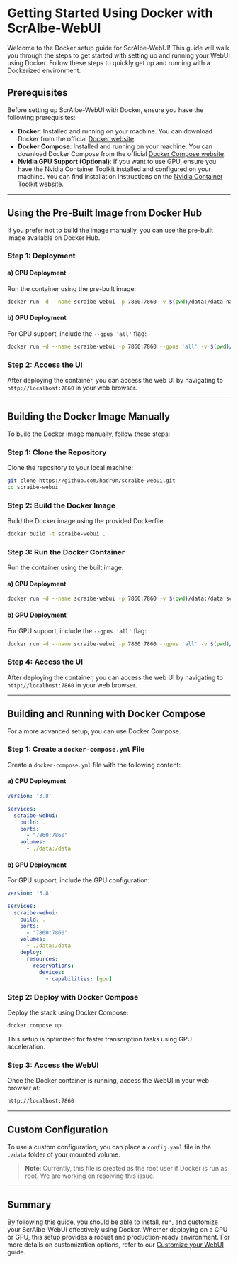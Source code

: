 # Getting Started Using Docker with ScrAIbe-WebUI

Welcome to the Docker setup guide for ScrAIbe-WebUI! This guide will walk you through the steps to get started with setting up and running your WebUI using Docker. Follow these steps to quickly get up and running with a Dockerized environment.

## Prerequisites

Before setting up ScrAIbe-WebUI with Docker, ensure you have the following prerequisites:

- **Docker**: Installed and running on your machine. You can download Docker from the official [Docker website](https://www.docker.com/get-started).
- **Docker Compose**: Installed and running on your machine. You can download Docker Compose from the official [Docker Compose website](https://docs.docker.com/compose/install/).
- **Nvidia GPU Support (Optional)**: If you want to use GPU, ensure you have the Nvidia Container Toolkit installed and configured on your machine. You can find installation instructions on the [Nvidia Container Toolkit website](https://docs.nvidia.com/datacenter/cloud-native/container-toolkit/install-guide.html).

---

## Using the Pre-Built Image from Docker Hub

If you prefer not to build the image manually, you can use the pre-built image available on Docker Hub.

### Step 1: Deployment

#### a) CPU Deployment

Run the container using the pre-built image:

```bash
docker run -d --name scraibe-webui -p 7860:7860 -v $(pwd)/data:/data hadr0n/scraibe-webui
```

#### b) GPU Deployment

For GPU support, include the `--gpus 'all'` flag:

```bash
docker run -d --name scraibe-webui -p 7860:7860 --gpus 'all' -v $(pwd)/data:/data hadr0n/scraibe-webui
```

### Step 2: Access the UI

After deploying the container, you can access the web UI by navigating to `http://localhost:7860` in your web browser.

---

## Building the Docker Image Manually

To build the Docker image manually, follow these steps:

### Step 1: Clone the Repository

Clone the repository to your local machine:

```bash
git clone https://github.com/hadr0n/scraibe-webui.git
cd scraibe-webui
```

### Step 2: Build the Docker Image

Build the Docker image using the provided Dockerfile:

```bash
docker build -t scraibe-webui .
```

### Step 3: Run the Docker Container

Run the container using the built image:

#### a) CPU Deployment

```bash
docker run -d --name scraibe-webui -p 7860:7860 -v $(pwd)/data:/data scraibe-webui
```

#### b) GPU Deployment

For GPU support, include the `--gpus 'all'` flag:

```bash
docker run -d --name scraibe-webui -p 7860:7860 --gpus 'all' -v $(pwd)/data:/data scraibe-webui
```

### Step 4: Access the UI

After deploying the container, you can access the web UI by navigating to `http://localhost:7860` in your web browser.

---

## Building and Running with Docker Compose

For a more advanced setup, you can use Docker Compose.

### Step 1: Create a `docker-compose.yml` File

Create a `docker-compose.yml` file with the following content:

#### a) CPU Deployment

```yaml
version: '3.8'

services:
  scraibe-webui:
    build: .
    ports:
      - "7860:7860"
    volumes:
      - ./data:/data
```

#### b) GPU Deployment

For GPU support, include the GPU configuration:

```yaml
version: '3.8'

services:
  scraibe-webui:
    build: .
    ports:
      - "7860:7860"
    volumes:
      - ./data:/data
    deploy:
      resources:
        reservations:
          devices:
            - capabilities: [gpu]
```

### Step 2: Deploy with Docker Compose

Deploy the stack using Docker Compose:

```bash
docker compose up
```

This setup is optimized for faster transcription tasks using GPU acceleration.

### Step 3: Access the WebUI

Once the Docker container is running, access the WebUI in your web browser at:

```bash
http://localhost:7860
```

---

## Custom Configuration

To use a custom configuration, you can place a `config.yaml` file in the `./data` folder of your mounted volume.

> **Note**: Currently, this file is created as the root user if Docker is run as root. We are working on resolving this issue.

---

## Summary

By following this guide, you should be able to install, run, and customize your ScrAIbe-WebUI effectively using Docker. Whether deploying on a CPU or GPU, this setup provides a robust and production-ready environment. For more details on customization options, refer to our [Customize your WebUI](Customize.md) guide.
